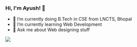 ### Hi, I'm Ayush! 👋

- 🔭 I’m currently doing B.Tech in CSE from LNCTS, Bhopal
- 🌱 I’m currently learning Web Development
- 💬 Ask me about Web designing stuff


<img src="https://github-readme-stats.vercel.app/api?username=ayushkrsah511&&show_icons=true&title_color=fffff&icon_color=26B315&text_color=daf7dc&bg_color=151515">
